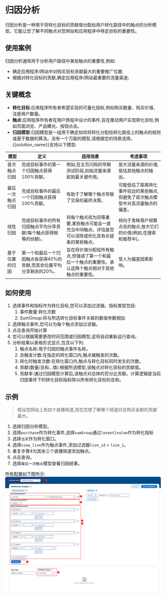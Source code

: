 # 归因分析
归因分析是一种用于将转化目标的贡献值分配给用户转化路径中的触点的分析模型。它能让您了解不同触点对您网站和应用程序中特定目标的重要性。

## 使用案例
归因分析通常用于分析用户路径中某些触点的重要性,例如:

- 确定应用程序/网站中对购买目标贡献最大的重要推广位置;
- 根据对转化目标的贡献,确定应用程序/网站最重要的流量渠道;

## 关键概念

- **转化目标**:应用程序所有者希望实现的可量化指标,例如购买数量、购买价值、注册用户数量。
- **触点**:应用程序所有者在用户旅程中设计的事件,旨在推动用户实现转化目标,例如页面浏览、产品曝光、按钮点击。
- **归因模型**:归因模型是一组用于确定如何将转化分配给转化路径上的触点的规则或基于数据的算法。没有一个万能的模型,请根据您的场景选择。{{solution_name}}支持以下模型:

| 模型 | 定义 | 适用场景 | 考虑事项 |
| --- | --- | --- | --- |
| 首次触点归因 | 完成目标事件的第一个归因触点获得100%贡献。 | 例如,在主页闪购的早期测试阶段,初始流量来源起到最关键作用。 | 放大流量来源的价值,低估其他触点的输出。 |
| 最后一次触点归因 | 完成目标事件的最后一个归因触点获得100%贡献。 | 有助于了解哪个触点导致了交易的最终决策。 | 可能低估了距离转化事件较远的某些触点,但避免了首次触点模型中对高流量触点的偏差。 |
| 线性归因 | 完成目标事件的所有归因触点平均分享贡献(每个触点获得相等的份额)。 | 将每个触点视为同等重要,某些触点可能会一直充当中间触点。评估是否可以消除或优化具有长链条的某些触点。 | 倾向于青睐用户频繁点击的触点,放大它们的价值(例如,在搜索和推荐中)。 |
| 基于位置的归因 | 第一个和最后一个归因触点各获得40%的贡献,而其余位置平均分享剩余的20%。 | 旨在将价值分配给所有触点,但强调了第一个和最后一个触点的重要性。承认这两个触点相对于其他触点的重要性。 | 受人为偏差因素影响。 |

## 如何使用
1. 选择事件和指标作为转化目标,您可以添加过滤器。指标类型包括:
    1. 事件数量:转化次数
    2. SumGroup:将与所选转化目标事件关联的数值参数相加
2. 选择触点事件,您可以为每个触点添加过滤器。
3. 点击查询开始计算
4. 您可以根据需要更改时间范围或归因模型,这将自动重新运行查询。
5. 分析结果以表格形式显示,包含以下列:
    1. 触点名称:用于归因的触点事件名称。
    2. 总触发计数:在指定的转化窗口内,触点被触发的次数。
    3. 转化时触发次数:在转化窗口内,触点与转化目标同时发生的次数。
    4. 贡献(数量/总和...值):根据所选模型,该触点对转化目标的贡献值。
    5. 贡献率:通过归因模型计算后,该触点对总体的百分比贡献。计算逻辑是当前归因事件下的转化目标指标除以所有转化目标的总和。

## 示例

> 假设您网站上有四个直播频道,现在您想了解哪个频道对总购买金额的贡献最大。

1. 选择归因分析模型。
2. 选择`purchase`作为转化事件,选择`sumGroup`通过`[event]value`作为转化指标
3. 选择`当天`作为转化窗口。
4. 选择`view_live`作为触点事件,添加过滤器`live_id` = `live_1`。
5. 重复步骤4为其余三个直播频道添加触点。
6. 点击查询。
7. 选择`最后一次触点`模型查看归因结果。

所有配置如下图所示:
![explore-attribution](../../images/analytics/explore/attribution-en.png)